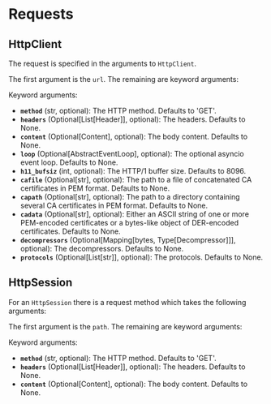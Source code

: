 # Requests

## HttpClient

The request is specified in the arguments to `HttpClient`.

The first argument is the `url`. The remaining are keyword arguments:

Keyword arguments:

- **`method`** (str, optional): The HTTP method. Defaults to 'GET'.
- **`headers`** (Optional[List[Header]], optional): The headers. Defaults to
  None.
- **`content`** (Optional[Content], optional): The body content. Defaults to
  None.
- **`loop`** (Optional[AbstractEventLoop], optional): The optional asyncio
  event loop. Defaults to None.
- **`h11_bufsiz`** (int, optional): The HTTP/1 buffer size. Defaults to 8096.
- **`cafile`** (Optional[str], optional): The path to a file of concatenated
  CA certificates in PEM format. Defaults to None.
- **`capath`** (Optional[str], optional): The path to a directory containing
  several CA certificates in PEM format. Defaults to None.
- **`cadata`** (Optional[str], optional): Either an ASCII string of one or
  more PEM-encoded certificates or a bytes-like object of
  DER-encoded certificates. Defaults to None.
- **`decompressors`** (Optional[Mapping[bytes, Type[Decompressor]]], optional):
  The decompressors. Defaults to None.
- **`protocols`** (Optional[List[str]], optional): The protocols. Defaults
  to None.

## HttpSession

For an `HttpSession` there is a request method which takes the following arguments:

The first argument is the `path`. The remaining are keyword arguments:

Keyword arguments:

- **`method`** (str, optional): The HTTP method. Defaults to 'GET'.
- **`headers`** (Optional[List[Header]], optional): The headers. Defaults to
  None.
- **`content`** (Optional[Content], optional): The body content. Defaults to
  None.
